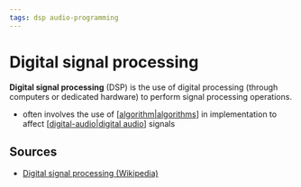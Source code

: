 ```yaml
---
tags: dsp audio-programming
---
```


# Digital signal processing

**Digital signal processing** (DSP) is the use of digital processing (through computers or dedicated hardware) to perform signal processing operations.

- often involves the use of [[algorithm|algorithms]] in implementation to affect [[digital-audio|digital audio]] signals

## Sources

- [Digital signal processing (Wikipedia)](https://en.wikipedia.org/wiki/Digital_signal_processing)

[//begin]: # "Autogenerated link references for markdown compatibility"
[algorithm|algorithms]: algorithm "Algorithm"
[digital-audio|digital audio]: digital-audio "Digital Audio"
[//end]: # "Autogenerated link references"
